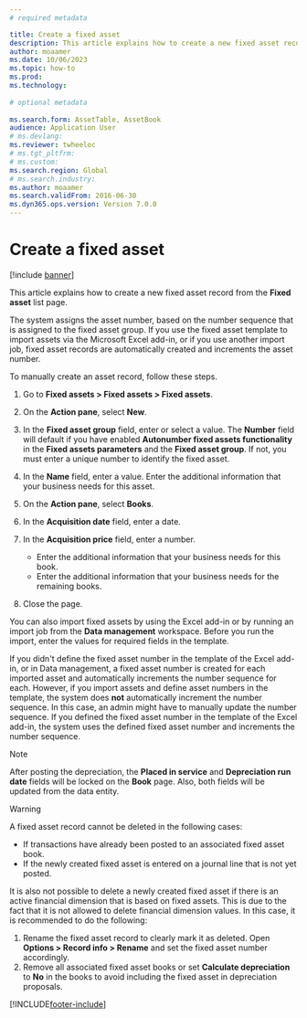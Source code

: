 ```yaml
---
# required metadata

title: Create a fixed asset
description: This article explains how to create a new fixed asset record from the Fixed asset list page.
author: moaamer
ms.date: 10/06/2023
ms.topic: how-to 
ms.prod:  
ms.technology:  
 
# optional metadata 
 
ms.search.form: AssetTable, AssetBook   
audience: Application User 
# ms.devlang:  
ms.reviewer: twheeloc
# ms.tgt_pltfrm:  
# ms.custom:  
ms.search.region: Global
# ms.search.industry: 
ms.author: moaamer
ms.search.validFrom: 2016-06-30 
ms.dyn365.ops.version: Version 7.0.0 
---
```

# Create a fixed asset

[!include [banner](../../includes/banner.md)]

This article explains how to create a new fixed asset record from the **Fixed asset** list page.

The system assigns the asset number, based on the number sequence that is assigned to the fixed asset group. If you use the fixed asset template to import assets via the Microsoft Excel add-in, or if you use another import job, fixed asset records are automatically created and increments the asset number.

To manually create an asset record, follow these steps.

1. Go to **Fixed assets \> Fixed assets \> Fixed assets**.
2. On the **Action pane**, select **New**.
3. In the **Fixed asset group** field, enter or select a value. The **Number** field will default if you have enabled **Autonumber fixed assets functionality** in the **Fixed assets parameters** and the **Fixed asset group**. If not, you must enter a unique number to identify the fixed asset.
4. In the **Name** field, enter a value. Enter the additional information that your business needs for this asset.
5. On the **Action pane**, select **Books**.
6. In the **Acquisition date** field, enter a date.
7. In the **Acquisition price** field, enter a number.

    - Enter the additional information that your business needs for this book.
    - Enter the additional information that your business needs for the remaining books.

8. Close the page.

You can also import fixed assets by using the Excel add-in or by running an import job from the **Data management** workspace. Before you run the import, enter the values for required fields in the template.

If you didn't define the fixed asset number in the template of the Excel add-in, or in Data management, a fixed asset number is created for each imported asset and automatically increments the number sequence for each. However, if you import assets and define asset numbers in the template, the system does **not** automatically increment the number sequence. In this case, an admin might have to manually update the number sequence. If you defined the fixed asset number in the template of the Excel add-in, the system uses the defined fixed asset number and increments the number sequence.

> [!NOTE]                                                                                                         
> After posting the depreciation, the **Placed in service** and **Depreciation run date** fields will be locked on the **Book** page. Also, both fields will be updated from the data entity.

> [!WARNING]
> A fixed asset record cannot be deleted in the following cases:
> - If transactions have already been posted to an associated fixed asset book.
> - If the newly created fixed asset is entered on a journal line that is not yet posted.
> 
> It is also not possible to delete a newly created fixed asset if there is an active financial dimension that is based on fixed assets. This is due to the fact that it is not allowed to delete financial dimension values. In this case, it is recommended to do the following:
> 1. Rename the fixed asset record to clearly mark it as deleted. Open **Options > Record info > Rename** and set the fixed asset number accordingly.
> 2. Remove all associated fixed asset books or set **Calculate depreciation** to **No** in the books to avoid including the fixed asset in depreciation proposals.


[!INCLUDE[footer-include](../../../includes/footer-banner.md)]

